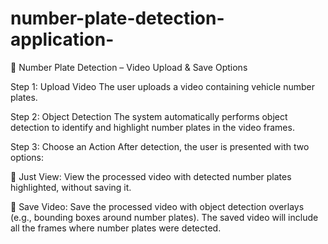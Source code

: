 # number-plate-detection-application-
🎥 Number Plate Detection – Video Upload & Save Options

Step 1: Upload Video
The user uploads a video containing vehicle number plates.

Step 2: Object Detection
The system automatically performs object detection to identify and highlight number plates in the video frames.

Step 3: Choose an Action
After detection, the user is presented with two options:

👀 Just View:
View the processed video with detected number plates highlighted, without saving it.

💾 Save Video:
Save the processed video with object detection overlays (e.g., bounding boxes around number plates). The saved video will include all the frames where number plates were detected.
